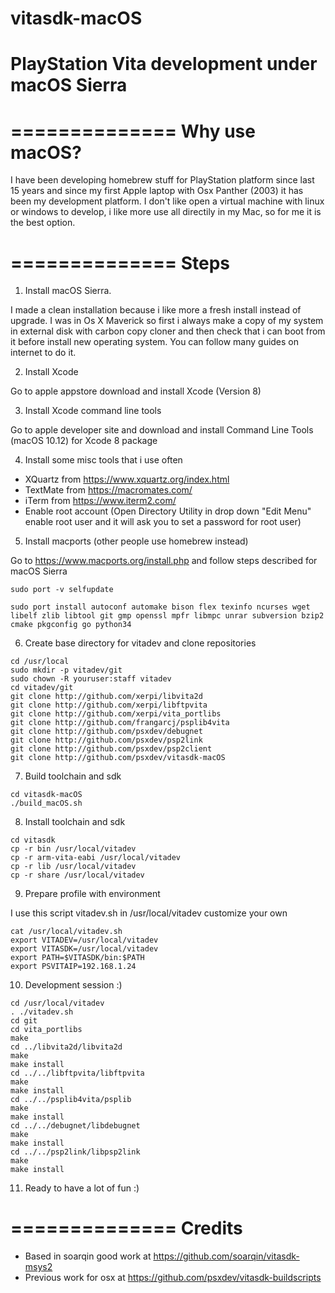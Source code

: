 # vitasdk-macOS
PlayStation Vita development under macOS Sierra
===============================================

==============
 Why use macOS?
==============

I have been developing homebrew stuff for PlayStation platform since last 15 years and since my first Apple laptop with Osx Panther (2003) it has been my development platform. I don't like open a virtual machine with linux or windows to develop, i like more use all directily in my Mac, so for me it is the best option.


==============
  Steps 
==============

 1) Install macOS Sierra. 

I made a clean installation because i like more a fresh install instead of upgrade. I was in Os X Maverick so first i always make a copy of my system in external disk with carbon copy cloner and then check that i can boot from it before install new operating system. You can follow many guides on internet to do it.

 2) Install Xcode
 
Go to apple appstore download and install Xcode (Version 8)

 3) Install Xcode command line tools
 
Go to apple developer site and download and install Command Line Tools (macOS 10.12) for Xcode 8 package

 4) Install some misc tools that i use often
 
 * XQuartz from https://www.xquartz.org/index.html
 * TextMate from https://macromates.com/
 * iTerm from https://www.iterm2.com/
 * Enable root account (Open Directory Utility in drop down "Edit Menu" enable root user and it will ask you to set a password for root user)
 
5) Install macports (other people use homebrew instead)
 
 Go to https://www.macports.org/install.php and follow steps described for macOS Sierra
 
 
 ```
 sudo port -v selfupdate

 sudo port install autoconf automake bison flex texinfo ncurses wget libelf zlib libtool git gmp openssl mpfr libmpc unrar subversion bzip2 cmake pkgconfig go python34
 
 ```
 
 6) Create base directory for vitadev and clone repositories
 
 ```
 cd /usr/local
 sudo mkdir -p vitadev/git
 sudo chown -R youruser:staff vitadev
 cd vitadev/git
 git clone http://github.com/xerpi/libvita2d
 git clone http://github.com/xerpi/libftpvita
 git clone http://github.com/xerpi/vita_portlibs
 git clone http://github.com/frangarcj/psplib4vita
 git clone http://github.com/psxdev/debugnet
 git clone http://github.com/psxdev/psp2link
 git clone http://github.com/psxdev/psp2client
 git clone http://github.com/psxdev/vitasdk-macOS
 ```
 
 7) Build toolchain and sdk 
 
 ```
 cd vitasdk-macOS
 ./build_macOS.sh
 ```
 
 8) Install toolchain and sdk 
 
 ```
 cd vitasdk
 cp -r bin /usr/local/vitadev
 cp -r arm-vita-eabi /usr/local/vitadev
 cp -r lib /usr/local/vitadev
 cp -r share /usr/local/vitadev
 ```
 
 9) Prepare profile with environment 
 
 I use this script vitadev.sh in /usr/local/vitadev customize your own 
 
 ```
 cat /usr/local/vitadev.sh
 export VITADEV=/usr/local/vitadev
 export VITASDK=/usr/local/vitadev
 export PATH=$VITASDK/bin:$PATH
 export PSVITAIP=192.168.1.24
 ```
 
 10) Development session :)
 
 ```
 cd /usr/local/vitadev
 . ./vitadev.sh
 cd git
 cd vita_portlibs
 make
 cd ../libvita2d/libvita2d
 make
 make install
 cd ../../libftpvita/libftpvita
 make
 make install
 cd ../../psplib4vita/psplib
 make 
 make install
 cd ../../debugnet/libdebugnet
 make
 make install
 cd ../../psp2link/libpsp2link
 make
 make install
 ```
 
 11) Ready to have a lot of fun :)
 
 
 
==============
  Credits 
==============
 
 * Based in soarqin good work at https://github.com/soarqin/vitasdk-msys2
 * Previous work for osx at https://github.com/psxdev/vitasdk-buildscripts 
 
